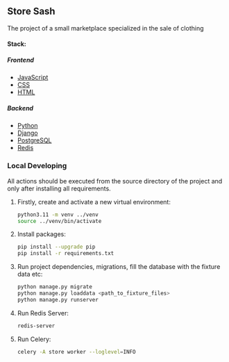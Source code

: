 ## Store Sash

The project of a small marketplace specialized in the sale of clothing

#### Stack:

##### Frontend

- [JavaScript](https://nodejs.org/en/download/)
- [CSS](https://ru.wikipedia.org/wiki/CSS/)
- [HTML](https://ru.wikipedia.org/wiki/HTML/)

##### Backend

- [Python](https://www.python.org/)
- [Django](https://www.djangoproject.com/)
- [PostgreSQL](https://www.postgresql.org/)
- [Redis](https://redis.io/)

### Local Developing

All actions should be executed from the source directory of the project and only after installing all requirements.

1. Firstly, create and activate a new virtual environment:
   ```bash
   python3.11 -m venv ../venv
   source ../venv/bin/activate
   ```
2. Install packages:
   ```bash
   pip install --upgrade pip
   pip install -r requirements.txt
   ```
3. Run project dependencies, migrations, fill the database with the fixture data etc:
   ```bash
   python manage.py migrate
   python manage.py loaddata <path_to_fixture_files>
   python manage.py runserver
   ```
4. Run Redis Server:
   ```bash
   redis-server
   ```
5. Run Celery:
   ```bash
   celery -A store worker --loglevel=INFO
   ```
